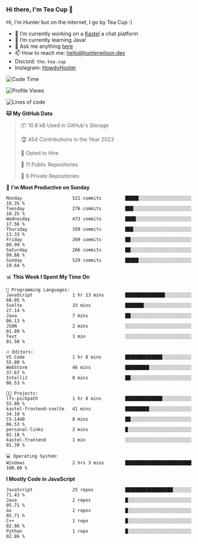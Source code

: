 ### Hi there, I'm Tea Cup 👋 

Hi, I'm Hunter but on the internet, I go by Tea Cup :)

- 🔭 I’m currently working on a [Kastel](https://github.com/Kastelll) a chat platform
- 🌱 I’m currently learning Java!
- 💬 Ask me anything [here](https://github.com/TheTeaCup/TheTeaCup/issues)
- 📫 How to reach me: [hello@hunterwilson.dev](mailto:hello@hunterwilson.dev)
- Discord: `the.tea.cup`
- Instagram: [HowdyHooter](https://instagram.com/HowdyHooter)

<!--START_SECTION:waka-->
![Code Time](http://img.shields.io/badge/Code%20Time-325%20hrs%2012%20mins-blue)

![Profile Views](http://img.shields.io/badge/Profile%20Views-7-blue)

![Lines of code](https://img.shields.io/badge/From%20Hello%20World%20I%27ve%20Written-796.5%20thousand%20lines%20of%20code-blue)

**🐱 My GitHub Data** 

> 📦 10.8 kB Used in GitHub's Storage 
 > 
> 🏆 454 Contributions in the Year 2023
 > 
> 💼 Opted to Hire
 > 
> 📜 11 Public Repositories 
 > 
> 🔑 8 Private Repositories 
 > 
📅 **I'm Most Productive on Sunday** 

```text
Monday                   521 commits         █████░░░░░░░░░░░░░░░░░░░░   19.35 % 
Tuesday                  276 commits         ███░░░░░░░░░░░░░░░░░░░░░░   10.25 % 
Wednesday                473 commits         ████░░░░░░░░░░░░░░░░░░░░░   17.56 % 
Thursday                 359 commits         ███░░░░░░░░░░░░░░░░░░░░░░   13.33 % 
Friday                   269 commits         ██░░░░░░░░░░░░░░░░░░░░░░░   09.99 % 
Saturday                 266 commits         ██░░░░░░░░░░░░░░░░░░░░░░░   09.88 % 
Sunday                   529 commits         █████░░░░░░░░░░░░░░░░░░░░   19.64 % 
```


📊 **This Week I Spent My Time On** 

```text
💬 Programming Languages: 
JavaScript               1 hr 13 mins        ███████████████░░░░░░░░░░   60.05 % 
Svelte                   33 mins             ███████░░░░░░░░░░░░░░░░░░   27.14 % 
Java                     7 mins              ██░░░░░░░░░░░░░░░░░░░░░░░   06.13 % 
JSON                     2 mins              ░░░░░░░░░░░░░░░░░░░░░░░░░   01.89 % 
Text                     1 min               ░░░░░░░░░░░░░░░░░░░░░░░░░   01.50 % 

🔥 Editors: 
VS Code                  1 hr 8 mins         ██████████████░░░░░░░░░░░   55.80 % 
WebStorm                 46 mins             █████████░░░░░░░░░░░░░░░░   37.67 % 
IntelliJ                 8 mins              ██░░░░░░░░░░░░░░░░░░░░░░░   06.53 % 

🐱‍💻 Projects: 
lfs-pickpath             1 hr 8 mins         ██████████████░░░░░░░░░░░   55.80 % 
kastel-frontend-svelte   41 mins             █████████░░░░░░░░░░░░░░░░   34.10 % 
CS-1440                  8 mins              ██░░░░░░░░░░░░░░░░░░░░░░░   06.53 % 
personal-links           2 mins              █░░░░░░░░░░░░░░░░░░░░░░░░   02.18 % 
kastel-frontend          1 min               ░░░░░░░░░░░░░░░░░░░░░░░░░   01.39 % 

💻 Operating System: 
Windows                  2 hrs 3 mins        █████████████████████████   100.00 % 
```

**I Mostly Code in JavaScript** 

```text
JavaScript               25 repos            ██████████████████░░░░░░░   71.43 % 
Java                     2 repos             █░░░░░░░░░░░░░░░░░░░░░░░░   05.71 % 
Go                       2 repos             █░░░░░░░░░░░░░░░░░░░░░░░░   05.71 % 
C++                      1 repo              █░░░░░░░░░░░░░░░░░░░░░░░░   02.86 % 
Python                   1 repo              █░░░░░░░░░░░░░░░░░░░░░░░░   02.86 % 
```




<!--END_SECTION:waka-->
